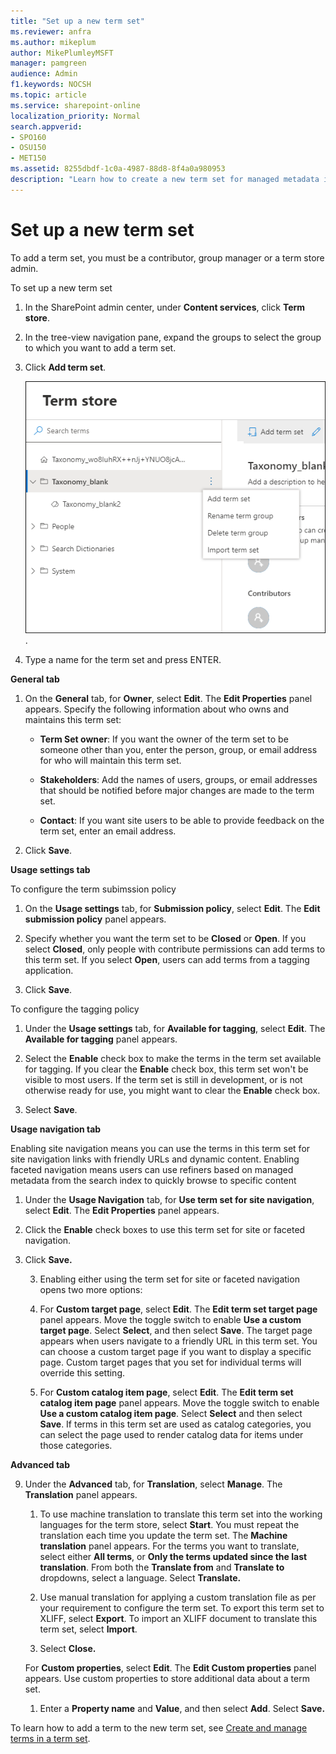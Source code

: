 ```yaml
---
title: "Set up a new term set"
ms.reviewer: anfra
ms.author: mikeplum
author: MikePlumleyMSFT
manager: pamgreen
audience: Admin
f1.keywords: NOCSH
ms.topic: article
ms.service: sharepoint-online
localization_priority: Normal
search.appverid:
- SPO160
- OSU150
- MET150
ms.assetid: 8255dbdf-1c0a-4987-88d8-8f4a0a980953
description: "Learn how to create a new term set for managed metadata in SharePoint"
---
```


# Set up a new term set

To add a term set, you must be a contributor, group manager or a term store admin.

To set up a new term set
  
1. In the SharePoint admin center, under **Content services**, click **Term store**.
    
2. In the tree-view navigation pane, expand the groups to select the group to which you want to add a term set.
    
3. Click **Add term set**.

    ![In the Term Store Management Tool, you can select elements in the navigation pane to open a menu](media/add-term-set.png).
    
4. Type a name for the term set and press ENTER.
 
**General tab** 
    
1. On the **General** tab, for **Owner**, select **Edit**. The **Edit Properties** panel appears. Specify the following information about who owns and maintains this term set: 
    
    - **Term Set owner**: If you want the owner of the term set to be someone other than you, enter the person, group, or email address for who will maintain this term set.
    
    - **Stakeholders**: Add the names of users, groups, or email addresses that should be notified before major changes are made to the term set.
    
    - **Contact**: If you want site users to be able to provide feedback on the term set, enter an email address.
    
2. Click **Save**.

**Usage settings tab**

To configure the term subimssion policy

1. On the **Usage settings** tab, for **Submission policy**, select **Edit**. The **Edit submission policy** panel appears.
    
2. Specify whether you want the term set to be **Closed** or **Open**. If you select **Closed**, only people with contribute permissions can add terms to this term set. If you select **Open**, users can add terms from a tagging application.

3. Click **Save**.

To configure the tagging policy
   
1. Under the **Usage settings** tab, for **Available for tagging**, select **Edit**. The **Available for tagging** panel appears.

2. Select the **Enable** check box to make the terms in the term set available for tagging. If you clear the **Enable** check box, this term set won't be visible to most users. If the term set is still in development, or is not otherwise ready for use, you might want to clear the **Enable** check box.

3. Select **Save**.

**Usage navigation tab**

Enabling site navigation means you can use the terms in this term set for site navigation links with friendly URLs and dynamic content. Enabling faceted navigation means users can use refiners based on managed metadata from the search index to quickly browse to specific content

1. Under the **Usage Navigation** tab, for **Use term set for site navigation**, select **Edit**. The **Edit Properties** panel appears.

2. Click the **Enable** check boxes to use this term set for site or faceted navigation.

3. Click **Save.**

    3. Enabling either using the term set for site or faceted navigation opens two more options:
    
      1. For **Custom target page**, select **Edit**. The **Edit term set target page** panel appears. Move the toggle switch to enable **Use a custom target page**. Select **Select**, and then select **Save**. The target page appears when users navigate to a friendly URL in this term set. You can choose a custom target page if you want to display a specific page. Custom target pages that you set for individual terms will override this setting.

      2. For **Custom catalog item page**, select **Edit**. The **Edit term set catalog item page** panel appears. Move the toggle switch to enable **Use a custom catalog item page**. Select **Select** and then select **Save**. If terms in this term set are used as catalog categories, you can select the page used to render catalog data for items under those categories.

**Advanced tab**

9.  Under the **Advanced** tab, for **Translation**, select **Manage**. The **Translation** panel appears.

      1. To use machine translation to translate this term set into the working languages for the term store, select **Start**. You must repeat the translation each time you update the term set. The **Machine translation** panel appears. For the terms you want to translate, select either **All terms**, or **Only the terms updated since the last translation**. From both the **Translate from** and **Translate to** dropdowns, select a language. Select **Translate.**
      
      2. Use manual translation for applying a custom translation file as per your requirement to configure the term set. To export this term set to XLIFF, select **Export**. To import an XLIFF document to translate this term set, select **Import**.

      3. Select **Close.**

    For **Custom properties**, select **Edit**. The **Edit Custom properties** panel appears. Use custom properties to store additional data about a term set.

      1. Enter a **Property name** and **Value**, and then select **Add**. Select **Save.**
    
    
To learn how to add a term to the new term set, see [Create and manage terms in a term set](create-and-manage-terms.md).
  